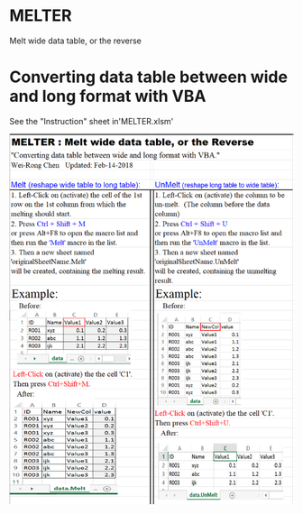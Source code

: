 # MELTER
Melt wide data table, or the reverse

# Converting data table between wide and long format with VBA

See the "Instruction" sheet in'MELTER.xlsm'

<p align="center"><img src="./MELTER.png" width="550"></p>
